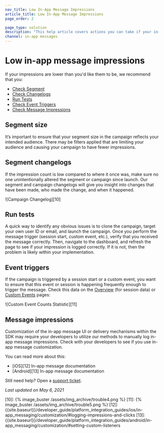 ```yaml
---
nav_title: Low In-App Message Impressions
article_title: Low In-App Message Impressions
page_order: 2

page_type: solution
description: "This help article covers actions you can take if your in-app message impressions are lower than you'd like them to be."
channel: in-app messages
---
```

# Low in-app message impressions

If your impressions are lower than you'd like them to be, we recommend that you:

* [Check Segment](#segment-size)
* [Check Changelogs](#segment-changelogs)
* [Run Tests](#run-tests)
* [Check Event Triggers](#event-triggers)
* [Check Message Impressions](#message-impressions)

## Segment size

It’s important to ensure that your segment size in the campaign reflects your intended audience. There may be filters applied that are limiting your audience and causing your campaign to have fewer impressions.

## Segment changelogs

If the impression count is low compared to where it once was, make sure no one unintentionally altered the segment or campaign since launch. Our segment and campaign changelogs will give you insight into changes that have been made, who made the change, and when it happened.

![Campaign Changelog][10]

## Run tests

A quick way to identify any obvious issues is to clone the campaign, target your own user ID or email, and launch the campaign. Once you perform the message trigger (session start, custom event, etc.), verify that you received the message correctly. Then, navigate to the dashboard, and refresh the page to see if your impression is logged correctly. If it is not, then the problem is likely within your implementation.


## Event triggers

If the campaign is triggered by a session start or a custom event, you want to ensure that this event or session is happening frequently enough to trigger the message. Check this data on the [Overview][1] (for session data) or [Custom Events][2] pages:

![Custom Event Counts Statistic][11]

## Message impressions

Customization of the in-app message UI or delivery mechanisms within the SDK may require your developers to utilize our methods to manually log in-app message impressions. Check with your developers to see if you use in-app message customization.

You can read more about this:
  * [iOS][12] In-app message documentation
  * [Android][13] In-app message documentation

Still need help? Open a [support ticket]({{site.baseurl}}/braze_support/).

_Last updated on May 6, 2021_

[1]: {{site.baseurl}}/user_guide/data_and_analytics/your_reports/understanding_your_app_usage_data/#understanding-your-app-usage-data
[2]: {{site.baseurl}}/user_guide/data_and_analytics/configuring_reporting/#configuring-reporting
[10]: {% image_buster /assets/img_archive/trouble4.png %}
[11]: {% image_buster /assets/img_archive/trouble5.png %}
[12]: {{site.baseurl}}/developer_guide/platform_integration_guides/ios/in-app_messaging/customization/#logging-impressions-and-clicks
[13]: {{site.baseurl}}/developer_guide/platform_integration_guides/android/in-app_messaging/customization/#setting-custom-listeners
